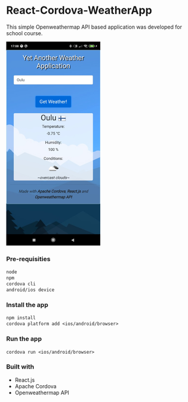 # React-Cordova-WeatherApp
This simple Openweathermap API based application was developed for school course.
<br>

<img src="screenshot.jpg" width="50%">

### Pre-requisities
```
node
npm
cordova cli
android/ios device
```

### Install the app
```
npm install
cordova platform add <ios/android/browser>
```
### Run the app
```
cordova run <ios/android/browser>
```

### Built with
- React.js
- Apache Cordova
- Openweathermap API